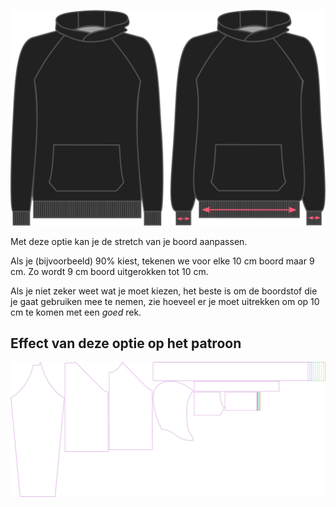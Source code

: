 ![Stretch boordstof over Hugo](./ribbingstretch.svg)

Met deze optie kan je de stretch van je boord aanpassen.

Als je (bijvoorbeeld) 90% kiest, tekenen we voor elke 10 cm boord maar 9 cm. Zo wordt 9 cm boord uitgerokken tot 10 cm.

<Note>

Als je niet zeker weet wat je moet kiezen, het beste is om de boordstof die je gaat gebruiken mee te nemen, zie hoeveel er 
je moet uitrekken om op 10 cm te komen met een *goed* rek.

</Note>

## Effect van deze optie op het patroon
![Deze afbeelding toont het effect van deze optie door meerdere varianten die een andere waarde hebben voor deze optie te vervangen](hugo_ribbingstretch_sample.svg "Effect van deze optie op het patroon")